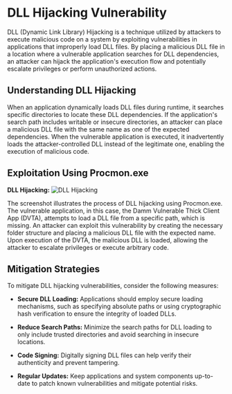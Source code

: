# **DLL Hijacking Vulnerability**

DLL (Dynamic Link Library) Hijacking is a technique utilized by attackers to execute malicious code on a system by exploiting vulnerabilities in applications that improperly load DLL files. By placing a malicious DLL file in a location where a vulnerable application searches for DLL dependencies, an attacker can hijack the application's execution flow and potentially escalate privileges or perform unauthorized actions.

## **Understanding DLL Hijacking**

When an application dynamically loads DLL files during runtime, it searches specific directories to locate these DLL dependencies. If the application's search path includes writable or insecure directories, an attacker can place a malicious DLL file with the same name as one of the expected dependencies. When the vulnerable application is executed, it inadvertently loads the attacker-controlled DLL instead of the legitimate one, enabling the execution of malicious code.

## **Exploitation Using Procmon.exe**

**DLL Hijacking:** ![DLL Hijacking](https://payatu.com/static/images/remoteblogs/farid/thick-client-penetration-testing/DLL_hijacking.png)

The screenshot illustrates the process of DLL hijacking using Procmon.exe. The vulnerable application, in this case, the Damm Vulnerable Thick Client App (DVTA), attempts to load a DLL file from a specific path, which is missing. An attacker can exploit this vulnerability by creating the necessary folder structure and placing a malicious DLL file with the expected name. Upon execution of the DVTA, the malicious DLL is loaded, allowing the attacker to escalate privileges or execute arbitrary code.

## **Mitigation Strategies**

To mitigate DLL hijacking vulnerabilities, consider the following measures:

- **Secure DLL Loading:** Applications should employ secure loading mechanisms, such as specifying absolute paths or using cryptographic hash verification to ensure the integrity of loaded DLLs.
  
- **Reduce Search Paths:** Minimize the search paths for DLL loading to only include trusted directories and avoid searching in insecure locations.

- **Code Signing:** Digitally signing DLL files can help verify their authenticity and prevent tampering.

- **Regular Updates:** Keep applications and system components up-to-date to patch known vulnerabilities and mitigate potential risks.